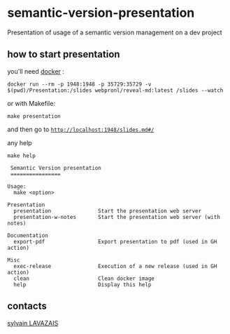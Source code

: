 # semantic-version-presentation
Presentation of usage of a semantic version management on a dev project

## how to start presentation

you'll need [docker](https://docs.docker.com/get-docker/) :

```shell
docker run --rm -p 1948:1948 -p 35729:35729 -v $(pwd)/Presentation:/slides webpronl/reveal-md:latest /slides --watch
```

or with Makefile:
```shell
make presentation
```

and then go to [`http://localhost:1948/slides.md#/`](http://localhost:1948/slides.md#/)

any help

```shell
make help
```

```text
 Semantic Version presentation
 ================

Usage:
  make <option>

Presentation
  presentation               Start the presentation web server
  presentation-w-notes       Start the presentation web server (with notes)

Documentation
  export-pdf                 Export presentation to pdf (used in GH action)

Misc
  exec-release               Execution of a new release (used in GH action)
  clean                      Clean docker image
  help                       Display this help
```

## contacts

[sylvain LAVAZAIS](mailto:slavazais@pm.me)


